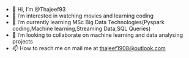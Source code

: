 - 👋 Hi, I’m @Thajeef93
- 👀 I’m interested in watching movies and learning coding
- 🌱 I’m currently learning MSc Big Data Technologies(Pyspark coding,Machine learning,Streaming Data,SQL Queries) 
- 💞️ I’m looking to collaborate on machine learning and data analysing projects
- 📫 How to reach me on mail me at thajeef1908@outlook.com

<!---
Thajeef93/Thajeef93 is a ✨ special ✨ repository because its `README.md` (this file) appears on your GitHub profile.
You can click the Preview link to take a look at your changes.
--->
